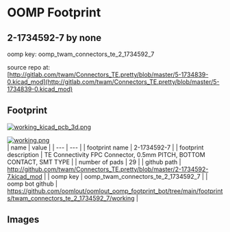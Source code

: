 # OOMP Footprint  
## 2-1734592-7  by none  
  
oomp key: oomp_twam_connectors_te_2_1734592_7  
  
source repo at: [http://gitlab.com/twam/Connectors_TE.pretty/blob/master/5-1734839-0.kicad_mod](http://gitlab.com/twam/Connectors_TE.pretty/blob/master/5-1734839-0.kicad_mod)  
## Footprint  
  
[![working_kicad_pcb_3d.png](working_kicad_pcb_3d_600.png)](working_kicad_pcb_3d.png)  
  
[![working.png](working_600.png)](working.png)  
| name | value | 
| --- | --- | 
| footprint name | 2-1734592-7 | 
| footprint description | TE Connectivity FPC Connector, 0.5mm PITCH, BOTTOM CONTACT, SMT TYPE | 
| number of pads | 29 | 
| github path | http://github.com/twam/Connectors_TE.pretty/blob/master/2-1734592-7.kicad_mod | 
| oomp key | oomp_twam_connectors_te_2_1734592_7 | 
| oomp bot github | https://github.com/oomlout/oomlout_oomp_footprint_bot/tree/main/footprints/twam_connectors_te_2_1734592_7/working | 
## Images  

